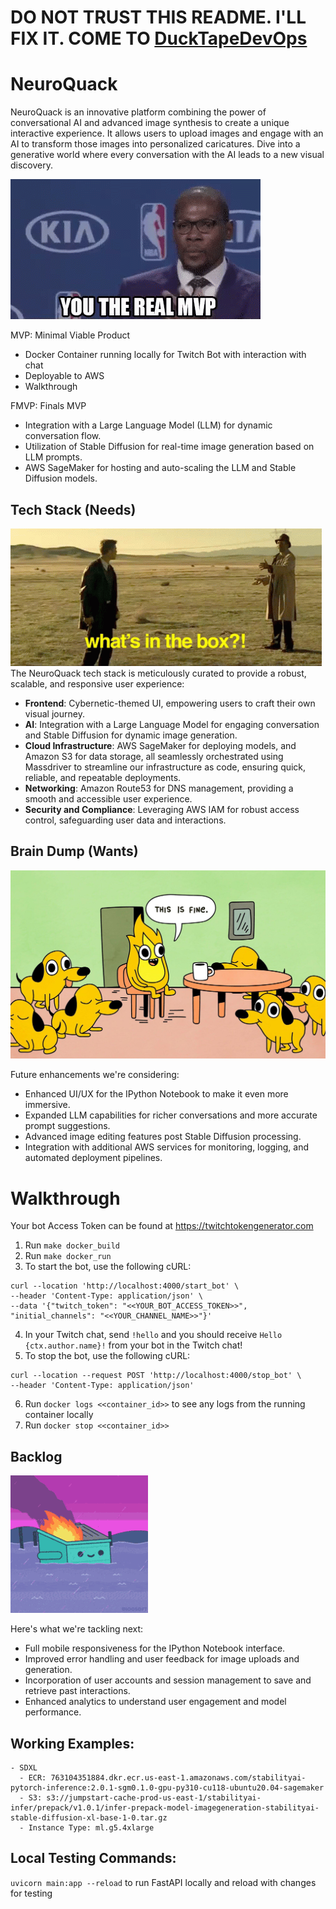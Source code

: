 # DO NOT TRUST THIS README. I'LL FIX IT. COME TO [DuckTapeDevOps](https://twitch.tv/ducktapedevops)


# NeuroQuack

NeuroQuack is an innovative platform combining the power of conversational AI and advanced image synthesis to create a unique interactive experience. It allows users to upload images and engage with an AI to transform those images into personalized caricatures. Dive into a generative world where every conversation with the AI leads to a new visual discovery.

![Alt Text](./media/images/real-mvp.gif)

MVP: Minimal Viable Product
- Docker Container running locally for Twitch Bot with interaction with chat
- Deployable to AWS
- Walkthrough

FMVP: Finals MVP
- Integration with a Large Language Model (LLM) for dynamic conversation flow.
- Utilization of Stable Diffusion for real-time image generation based on LLM prompts.
- AWS SageMaker for hosting and auto-scaling the LLM and Stable Diffusion models.

## Tech Stack (Needs)

![Alt Text](./media/images/surprise-whats-in-the-box.gif)
The NeuroQuack tech stack is meticulously curated to provide a robust, scalable, and responsive user experience:
- **Frontend**: Cybernetic-themed UI, empowering users to craft their own visual journey.
- **AI**: Integration with a Large Language Model for engaging conversation and Stable Diffusion for dynamic image generation.
- **Cloud Infrastructure**: AWS SageMaker for deploying models, and Amazon S3 for data storage, all seamlessly orchestrated using Massdriver to streamline our infrastructure as code, ensuring quick, reliable, and repeatable deployments.
- **Networking**: Amazon Route53 for DNS management, providing a smooth and accessible user experience.
- **Security and Compliance**: Leveraging AWS IAM for robust access control, safeguarding user data and interactions.

## Brain Dump (Wants)

![Alt Text](./media/images/ThisIsFine.jpeg)

Future enhancements we're considering:
- Enhanced UI/UX for the IPython Notebook to make it even more immersive.
- Expanded LLM capabilities for richer conversations and more accurate prompt suggestions.
- Advanced image editing features post Stable Diffusion processing.
- Integration with additional AWS services for monitoring, logging, and automated deployment pipelines.

# Walkthrough
Your bot Access Token can be found at https://twitchtokengenerator.com
1) Run `make docker_build`
2) Run `make docker_run`
3) To start the bot, use the following cURL:
```
curl --location 'http://localhost:4000/start_bot' \
--header 'Content-Type: application/json' \
--data '{"twitch_token": "<<YOUR_BOT_ACCESS_TOKEN>>", "initial_channels": "<<YOUR_CHANNEL_NAME>>"}'
```
4) In your Twitch chat, send `!hello` and you should receive `Hello {ctx.author.name}!` from your bot in the Twitch chat!
5) To stop the bot, use the following cURL:
```
curl --location --request POST 'http://localhost:4000/stop_bot' \
--header 'Content-Type: application/json'
```
6) Run `docker logs <<container_id>>` to see any logs from the running container locally
7) Run `docker stop <<container_id>>`





## Backlog

![Alt Text](./media/images/dumpsterfire-dumpster.gif)

Here's what we're tackling next:
- Full mobile responsiveness for the IPython Notebook interface.
- Improved error handling and user feedback for image uploads and generation.
- Incorporation of user accounts and session management to save and retrieve past interactions.
- Enhanced analytics to understand user engagement and model performance.


## Working Examples:
    - SDXL
      - ECR: 763104351884.dkr.ecr.us-east-1.amazonaws.com/stabilityai-pytorch-inference:2.0.1-sgm0.1.0-gpu-py310-cu118-ubuntu20.04-sagemaker
      - S3: s3://jumpstart-cache-prod-us-east-1/stabilityai-infer/prepack/v1.0.1/infer-prepack-model-imagegeneration-stabilityai-stable-diffusion-xl-base-1-0.tar.gz
      - Instance Type: ml.g5.4xlarge

## Local Testing Commands:
  `uvicorn main:app --reload` to run FastAPI locally and reload with changes for testing